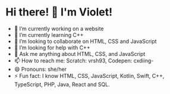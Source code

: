 # Hi there! 👋 I'm Violet!

- 🔭 I’m currently working on a website
- 🌱 I’m currently learning C++
- 👯 I’m looking to collaborate on HTML, CSS and JavaScript
- 🤔 I’m looking for help with C++
- 💬 Ask me anything about HTML, CSS, and JavaScript
- 📫 How to reach me: Scratch: vrsh93, Codepen: cxdiing-
- 😄 Pronouns: she/her
- ⚡ Fun fact: I know HTML, CSS, JavaScript, Kotlin, Swift, C++, TypeScript, PHP, Java, React and SQL.
